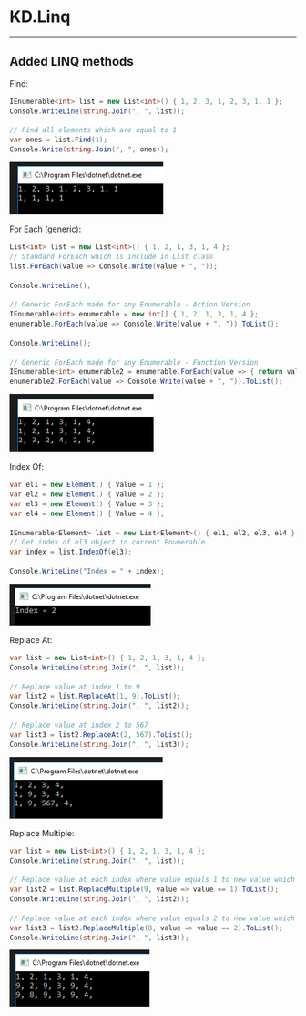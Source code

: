 # KD.Linq
---

Added LINQ methods
--


Find:
```csharp
IEnumerable<int> list = new List<int>() { 1, 2, 3, 1, 2, 3, 1, 1 };
Console.WriteLine(string.Join(", ", list));

// Find all elements which are equal to 1
var ones = list.Find(1);
Console.Write(string.Join(", ", ones));
```
![](https://raw.githubusercontent.com/Sejoslaw/KD.Linq/master/img/Find.PNG)


For Each (generic):
```csharp
List<int> list = new List<int>() { 1, 2, 1, 3, 1, 4 };
// Standard ForEach which is include in List class
list.ForEach(value => Console.Write(value + ", "));

Console.WriteLine();

// Generic ForEach made for any Enumerable - Action Version
IEnumerable<int> enumerable = new int[] { 1, 2, 1, 3, 1, 4 };
enumerable.ForEach(value => Console.Write(value + ", ")).ToList();

Console.WriteLine();

// Generic ForEach made for any Enumerable - Function Version
IEnumerable<int> enumerable2 = enumerable.ForEach(value => { return value + 1; }).ToList();
enumerable2.ForEach(value => Console.Write(value + ", ")).ToList();
```
![](https://raw.githubusercontent.com/Sejoslaw/KD.Linq/master/img/ForEach.PNG)


Index Of:
```csharp
var el1 = new Element() { Value = 1 };
var el2 = new Element() { Value = 2 };
var el3 = new Element() { Value = 3 };
var el4 = new Element() { Value = 4 };

IEnumerable<Element> list = new List<Element>() { el1, el2, el3, el4 };
// Get index of el3 object in current Enumerable
var index = list.IndexOf(el3);

Console.WriteLine("Index = " + index);
```
![](https://raw.githubusercontent.com/Sejoslaw/KD.Linq/master/img/IndexOf.PNG)


Replace At:
```csharp
var list = new List<int>() { 1, 2, 1, 3, 1, 4 };
Console.WriteLine(string.Join(", ", list));

// Replace value at index 1 to 9
var list2 = list.ReplaceAt(1, 9).ToList();
Console.WriteLine(string.Join(", ", list2));

// Replace value at index 2 to 567
var list3 = list2.ReplaceAt(2, 567).ToList();
Console.WriteLine(string.Join(", ", list3));
```
![](https://raw.githubusercontent.com/Sejoslaw/KD.Linq/master/img/ReplaceAt.PNG)


Replace Multiple:
```csharp
var list = new List<int>() { 1, 2, 1, 3, 1, 4 };
Console.WriteLine(string.Join(", ", list));

// Replace value at each index where value equals 1 to new value which is 9
var list2 = list.ReplaceMultiple(9, value => value == 1).ToList();
Console.WriteLine(string.Join(", ", list2));

// Replace value at each index where value equals 2 to new value which is 8
var list3 = list2.ReplaceMultiple(8, value => value == 2).ToList();
Console.WriteLine(string.Join(", ", list3));
```
![](https://raw.githubusercontent.com/Sejoslaw/KD.Linq/master/img/ReplaceMultiple.PNG)
